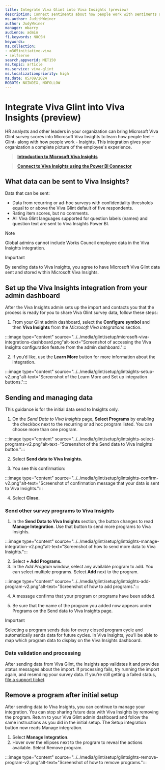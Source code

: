 ```yaml
---
title: Integrate Viva Glint into Viva Insights (preview)
description: Connect sentiments about how people work with sentiments about how people feel by sending Viva Glint survey feedback to Viva Insights Power BI.
ms.author: JudithWeiner
author: JudyWeiner
manager: mbarry
audience: admin
f1.keywords: NOCSH
keywords: 
ms.collection:  
- m365initiative-viva
- selfserve 
search.appverid: MET150 
ms.topic: article
ms.service: viva-glint
ms.localizationpriority: high
ms.date: 05/09/2024
ROBOTS: NOINDEX, NOFOLLOW
---
```


# Integrate Viva Glint into Viva Insights (preview)

HR analysts and other leaders in your organization can bring Microsoft Viva Glint survey scores into Microsoft Viva Insights to learn how people feel – Glint- along with how people work - Insights.  This integration gives your organization a complete picture of the employee's experience.

>[**Introduction to Microsoft Viva Insights**](/../viva/insights/introduction)

>[**Connect to Viva Insights using the Power BI Connector**](/../viva/insights/advanced/analyst/power-bi-connector)

## What data can be sent to Viva Insights?
Data that can be sent:
- Data from recurring or ad-hoc surveys with confidentiality thresholds equal to or above the Viva Glint default of five respondents.
- Rating item scores, but no comments.
- All Viva Glint languages supported for question labels (names) and question text are sent to Viva Insights Power BI.

> [!NOTE]
> Global admins cannot include Works Council employee data in the Viva Insights integration.  

> [!IMPORTANT]
> By sending data to Viva Insights, you agree to have Microsoft Viva Glint data sent and stored within Microsoft Viva Insights.

## Set up the Viva Insights integration from your admin dashboard

After the Viva Insights admin sets up the import and contacts you that the process is ready for you to share Viva Glint survey data, follow these steps:

1.	From your Glint admin dashboard, select the **Configure symbol** and then **Viva Insights** from the *Microsoft Viva Integrations* section.

:::image type="content" source="../../media/glint/setup/microsoft-viva-integrations-dashboard.png"alt-text="Screenshot of accessing the Viva Insights configuration feature from the admin dashboard.":::

2.	If you’d like, use the **Learn More** button for more information about the integration.

:::image type="content" source="../../media/glint/setup/glintsights-setup-v2.png"alt-text="Screenshot of the Learn More and Set up integration buttons.":::

## Sending and managing data

This guidance is for the initial data send to Insights only.

1. On the *Send Data to Viva Insights* page, **Select Programs** by enabling the checkbox next to the recurring or ad hoc program listed. You can choose more than one program.

:::image type="content" source="../../media/glint/setup/glintsights-select-programs-v2.png"alt-text="Screenshot of the Send data to Viva Insights button.":::

2.	Select **Send data to Viva Insights.**

3.	You see this confirmation:

:::image type="content" source="../../media/glint/setup/glintsights-confirm-v2.png"alt-text="Screenshot of confirmation message that your data is sent to Viva Insights.":::

4. Select **Close.**

### Send other survey programs to Viva Insights

1.	In the **Send Data to Viva Insights** section, the button changes to read **Manage Integration**. Use that button to send more programs to Viva Insights.

:::image type="content" source="../../media/glint/setup/glintsights-manage-integration-v2.png"alt-text="Screenshot of how to send more data to Viva Insights.":::

2.	Select **+ Add Programs.**
3.	In the *Add Program* window, select any available program to add. You can select multiple programs. Select **Add** next to the program.

:::image type="content" source="../../media/glint/setup/glintsights-add-program-v2.png"alt-text="Screenshot of how to add programs.":::

4.	A message confirms that your program or programs have been added. 

5.	Be sure that the name of the program you added now appears under Programs on the Send data to Viva Insights page.
   
> [!IMPORTANT]
> Selecting a program sends data for every closed program cycle and automatically sends data for future cycles. In Viva Insights, you’ll be able to map which program data to display on the Viva Insights dashboard.

### Data validation and processing

After sending data from Viva Glint, the Insights app validates it and provides status messages about the import. 
If processing fails, try running the import again, and resending your survey data. If you’re still getting a failed status, [file a support ticket](/microsoft-365/admin/get-help-support).

## Remove a program after initial setup

After sending data to Viva Insights, you can continue to manage your integration. You can stop sharing future data with Viva Insights by removing the program. Return to your Viva Glint admin dashboard and follow the same instructions as you did in the initial setup. The Setup integration button now reads Manage integration.

1.	Select **Manage Integration**.
2. Hover over the ellipses next to the program to reveal the actions available. Select Remove program.

:::image type="content" source="../../media/glint/setup/glintsights-remove-program-v2.png"alt-text="Screenshot of how to remove programs.":::
